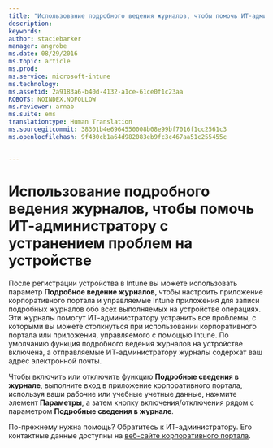 ```yaml
---
title: "Использование подробного ведения журналов, чтобы помочь ИТ-администратору с устранением проблем на устройстве | Microsoft Intune"
description: 
keywords: 
author: staciebarker
manager: angrobe
ms.date: 08/29/2016
ms.topic: article
ms.prod: 
ms.service: microsoft-intune
ms.technology: 
ms.assetid: 2a9183a6-b40d-4132-a1ce-61ce0f1c23aa
ROBOTS: NOINDEX,NOFOLLOW
ms.reviewer: arnab
ms.suite: ems
translationtype: Human Translation
ms.sourcegitcommit: 38301b4e6964550008b08e99bf7016f1cc2561c3
ms.openlocfilehash: 9f430cb1a64d982083eb9fc3c467aa51c255455c


---
```



# Использование подробного ведения журналов, чтобы помочь ИТ-администратору с устранением проблем на устройстве

После регистрации устройства в Intune вы можете использовать параметр **Подробное ведение журналов**, чтобы настроить приложение корпоративного портала и управляемые Intune приложения для записи подробных журналов обо всех выполняемых на устройстве операциях. Эти журналы помогут ИТ-администратору устранить все проблемы, с которыми вы можете столкнуться при использовании корпоративного портала или приложения, управляемого с помощью Intune. По умолчанию функция подробного ведения журналов на устройстве включена, а отправляемые ИТ-администратору журналы содержат ваш адрес электронной почты.

Чтобы включить или отключить функцию **Подробные сведения в журнале**, выполните вход в приложение корпоративного портала, используя ваши рабочие или учебные учетные данные, нажмите элемент **Параметры**, а затем кнопку включения/отключения рядом с параметром **Подробные сведения в журнале**.

По-прежнему нужна помощь? Обратитесь к ИТ-администратору. Его контактные данные доступны на [веб-сайте корпоративного портала](http://portal.manage.microsoft.com).




<!--HONumber=Aug16_HO5-->


